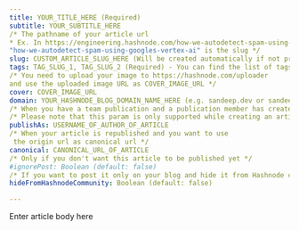 ```yaml
---
title: YOUR_TITLE_HERE (Required)
subtitle: YOUR_SUBTITLE_HERE
/* The pathname of your article url 
* Ex. In https://engineering.hashnode.com/how-we-autodetect-spam-using-googles-vertex-ai 
"how-we-autodetect-spam-using-googles-vertex-ai" is the slug */ 
slug: CUSTOM_ARTICLE_SLUG_HERE (Will be created automatically if not provided)
tags: TAG_SLUG_1, TAG_SLUG_2 (Required) - You can find the list of tags here
/* You need to upload your image to https://hashnode.com/uploader 
and use the uploaded image URL as COVER_IMAGE_URL */ 
cover: COVER_IMAGE_URL
domain: YOUR_HASHNODE_BLOG_DOMAIN_NAME_HERE (e.g. sandeep.dev or sandeep.hashnode.dev) (Required) 
/* When you have a team publication and a publication member has created an article */ 
/* Please note that this param is only supported while creating an article and not updating */ 
publishAs: USERNAME_OF_AUTHOR_OF_ARTICLE 
/* When your article is republished and you want to use 
 the origin url as canonical url */ 
canonical: CANONICAL_URL_OF_ARTICLE 
/* Only if you don't want this article to be published yet */ 
#ignorePost: Boolean (default: false)
/* If you want to post it only on your blog and hide it from Hashnode community feed */
hideFromHashnodeCommunity: Boolean (default: false)

---
```

Enter article body here